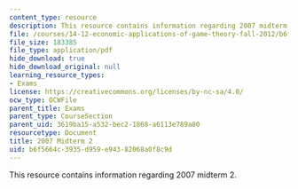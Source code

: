 ```yaml
---
content_type: resource
description: This resource contains information regarding 2007 midterm 2.
file: /courses/14-12-economic-applications-of-game-theory-fall-2012/b6f5664c3935d959e94382068a0f8c9d_MIT14_12F12_midt2_2007.pdf
file_size: 183385
file_type: application/pdf
hide_download: true
hide_download_original: null
learning_resource_types:
- Exams
license: https://creativecommons.org/licenses/by-nc-sa/4.0/
ocw_type: OCWFile
parent_title: Exams
parent_type: CourseSection
parent_uid: 3619ba15-a532-bec2-1868-a6113e789a80
resourcetype: Document
title: 2007 Midterm 2
uid: b6f5664c-3935-d959-e943-82068a0f8c9d
---
```

This resource contains information regarding 2007 midterm 2.